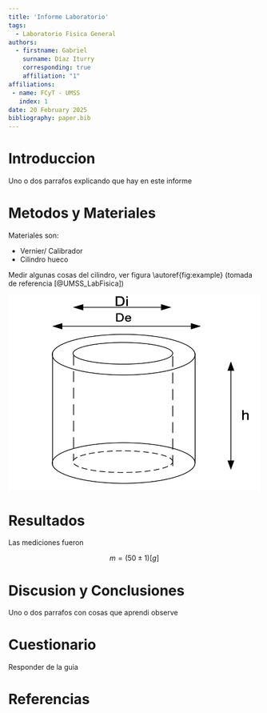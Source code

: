```yaml
---
title: 'Informe Laboratorio'
tags:
  - Laboratorio Fisica General 
authors:
  - firstname: Gabriel 
    surname: Díaz Iturry
    corresponding: true
    affiliation: "1"
affiliations:
 - name: FCyT - UMSS
   index: 1
date: 20 February 2025
bibliography: paper.bib
---
```


# Introduccion

Uno o dos parrafos explicando que hay en este informe

# Metodos y Materiales

Materiales son:
- Vernier/ Calibrador
- Cilindro hueco

Medir algunas cosas del cilindro, ver figura  \autoref{fig:example} (tomada de referencia [@UMSS_LabFisica])

![Cilindro Hueco.\label{fig:example}](figure.png)

# Resultados

Las mediciones fueron

$$ m = ( 50  \pm 1 )[g]  $$

# Discusion y Conclusiones

Uno o dos parrafos con cosas que aprendi observe

# Cuestionario

Responder de la guia

# Referencias

